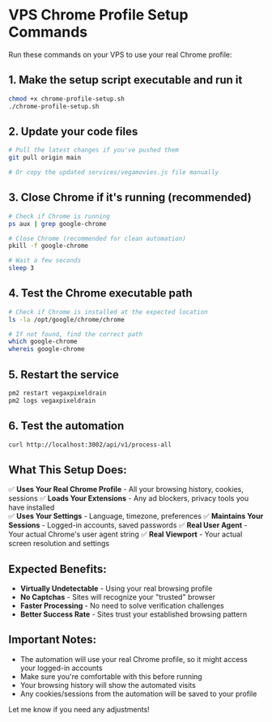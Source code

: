 # VPS Chrome Profile Setup Commands

Run these commands on your VPS to use your real Chrome profile:

## 1. Make the setup script executable and run it
```bash
chmod +x chrome-profile-setup.sh
./chrome-profile-setup.sh
```

## 2. Update your code files
```bash
# Pull the latest changes if you've pushed them
git pull origin main

# Or copy the updated services/vegamovies.js file manually
```

## 3. Close Chrome if it's running (recommended)
```bash
# Check if Chrome is running
ps aux | grep google-chrome

# Close Chrome (recommended for clean automation)
pkill -f google-chrome

# Wait a few seconds
sleep 3
```

## 4. Test the Chrome executable path
```bash
# Check if Chrome is installed at the expected location
ls -la /opt/google/chrome/chrome

# If not found, find the correct path
which google-chrome
whereis google-chrome
```

## 5. Restart the service
```bash
pm2 restart vegaxpixeldrain
pm2 logs vegaxpixeldrain
```

## 6. Test the automation
```bash
curl http://localhost:3002/api/v1/process-all
```

## What This Setup Does:

✅ **Uses Your Real Chrome Profile** - All your browsing history, cookies, sessions
✅ **Loads Your Extensions** - Any ad blockers, privacy tools you have installed  
✅ **Uses Your Settings** - Language, timezone, preferences
✅ **Maintains Your Sessions** - Logged-in accounts, saved passwords
✅ **Real User Agent** - Your actual Chrome's user agent string
✅ **Real Viewport** - Your actual screen resolution and settings

## Expected Benefits:

- **Virtually Undetectable** - Using your real browsing profile
- **No Captchas** - Sites will recognize your "trusted" browser
- **Faster Processing** - No need to solve verification challenges
- **Better Success Rate** - Sites trust your established browsing pattern

## Important Notes:

- The automation will use your real Chrome profile, so it might access your logged-in accounts
- Make sure you're comfortable with this before running
- Your browsing history will show the automated visits
- Any cookies/sessions from the automation will be saved to your profile

Let me know if you need any adjustments!